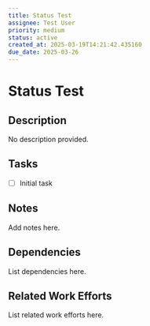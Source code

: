 ```yaml
---
title: Status Test
assignee: Test User
priority: medium
status: active
created_at: 2025-03-19T14:21:42.435160
due_date: 2025-03-26
---
```


# Status Test

## Description
No description provided.

## Tasks
- [ ] Initial task

## Notes
Add notes here.

## Dependencies
List dependencies here.

## Related Work Efforts
List related work efforts here.